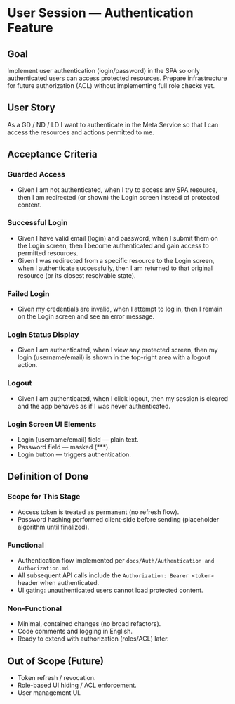 # User Session — Authentication Feature

## Goal
Implement user authentication (login/password) in the SPA so only authenticated users can access protected resources. Prepare infrastructure for future authorization (ACL) without implementing full role checks yet.

## User Story
As a GD / ND / LD I want to authenticate in the Meta Service so that I can access the resources and actions permitted to me.

## Acceptance Criteria

### Guarded Access
- Given I am not authenticated, when I try to access any SPA resource, then I am redirected (or shown) the Login screen instead of protected content.

### Successful Login
- Given I have valid email (login) and password, when I submit them on the Login screen, then I become authenticated and gain access to permitted resources.
- Given I was redirected from a specific resource to the Login screen, when I authenticate successfully, then I am returned to that original resource (or its closest resolvable state).

### Failed Login
- Given my credentials are invalid, when I attempt to log in, then I remain on the Login screen and see an error message.

### Login Status Display
- Given I am authenticated, when I view any protected screen, then my login (username/email) is shown in the top-right area with a logout action.

### Logout
- Given I am authenticated, when I click logout, then my session is cleared and the app behaves as if I was never authenticated.

### Login Screen UI Elements
- Login (username/email) field — plain text.
- Password field — masked (***).
- Login button — triggers authentication.

## Definition of Done

### Scope for This Stage
- Access token is treated as permanent (no refresh flow).
- Password hashing performed client-side before sending (placeholder algorithm until finalized).

### Functional
- Authentication flow implemented per `docs/Auth/Authentication and Authorization.md`.
- All subsequent API calls include the `Authorization: Bearer <token>` header when authenticated.
- UI gating: unauthenticated users cannot load protected content.

### Non-Functional
- Minimal, contained changes (no broad refactors).
- Code comments and logging in English.
- Ready to extend with authorization (roles/ACL) later.

## Out of Scope (Future)
- Token refresh / revocation.
- Role-based UI hiding / ACL enforcement.
- User management UI.